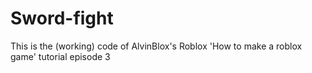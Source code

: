 # Sword-fight
This is the (working) code of AlvinBlox's Roblox 'How to make a roblox game' tutorial episode 3
